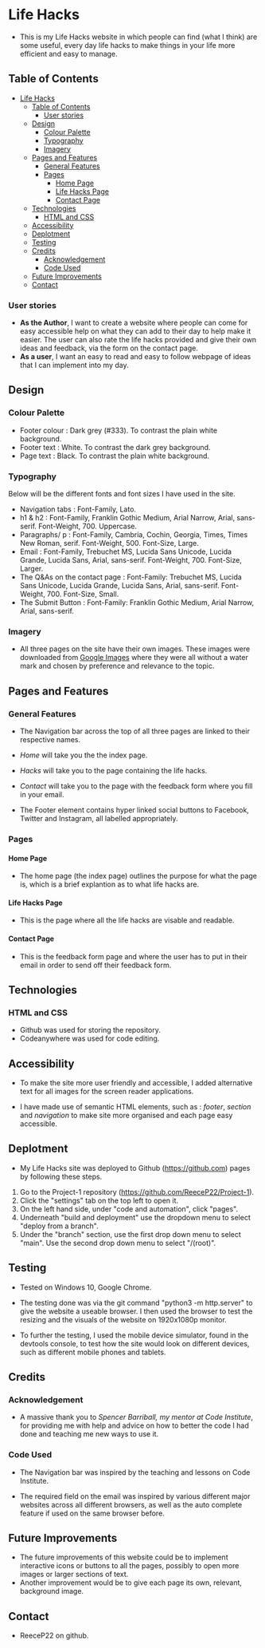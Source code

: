 # Life Hacks

- This is my Life Hacks website in which people can find (what I think) are some useful, every day life hacks to make things in your life more efficient and easy to manage.

## Table of Contents

- [Life Hacks](#life-hacks)
  - [Table of Contents](#table-of-contents)
    - [User stories](#user-stories)
  - [Design](#design)
    - [Colour Palette](#colour-palette)
    - [Typography](#typography)
    - [Imagery](#imagery)
  - [Pages and Features](#pages-and-features)
    - [General Features](#general-features)
    - [Pages](#pages)
      - [Home Page](#home-page)
      - [Life Hacks Page](#life-hacks-page)
      - [Contact Page](#contact-page)
  - [Technologies](#technologies)
    - [HTML and CSS](#html-and-css)
  - [Accessibility](#accessibility)
  - [Deplotment](#deplotment)
  - [Testing](#testing)
  - [Credits](#credits)
    - [Acknowledgement](#acknowledgement)
    - [Code Used](#code-used)
  - [Future Improvements](#future-improvements)
  - [Contact](#contact)

### User stories

- **As the Author**, I want to create a website where people can come for easy accessible help on what they can add to their day to help make it easier. The user can also rate the life hacks provided and give their own ideas and feedback, via the form on the contact page.
- **As a user**, I want an easy to read and easy to follow webpage of ideas that I can implement into my day.

## Design

### Colour Palette

- Footer colour : Dark grey (#333). To contrast the plain white background.
- Footer text : White. To contrast the dark grey background.
- Page text : Black. To contrast the plain white background.

### Typography

Below will be the different fonts and font sizes I have used in the site.

- Navigation tabs : Font-Family, Lato.
- h1 & h2 : Font-Family, Franklin Gothic Medium, Arial Narrow, Arial, sans-serif. Font-Weight, 700. Uppercase.
- Paragraphs/ p : Font-Family, Cambria, Cochin, Georgia, Times, Times New Roman, serif. Font-Weight, 500. Font-Size, Large.
- Email : Font-Family, Trebuchet MS, Lucida Sans Unicode, Lucida Grande, Lucida Sans, Arial, sans-serif. Font-Weight, 700. Font-Size, Larger.
- The Q&As on the contact page : Font-Family: Trebuchet MS, Lucida Sans Unicode, Lucida Grande, Lucida Sans, Arial, sans-serif. Font-Weight, 700. Font-Size, Small.
- The Submit Button : Font-Family: Franklin Gothic Medium, Arial Narrow, Arial, sans-serif.

### Imagery

- All three pages on the site have their own images. These images were downloaded from [Google Images](https://google.com/images) where they were all without a water mark and chosen by preference and relevance to the topic.

## Pages and Features

### General Features

- The Navigation bar across the top of all three pages are linked to their respective names.

- _Home_ will take you the the index page.
- _Hacks_ will take you to the page containing the life hacks.
- _Contact_ will take you to the page with the feedback form where you fill in your email.

- The Footer element contains hyper linked social buttons to Facebook, Twitter and Instagram, all labelled appropriately.

### Pages

#### Home Page

- The home page (the index page) outlines the purpose for what the page is, which is a brief explantion as to what life hacks are.

#### Life Hacks Page

- This is the page where all the life hacks are visable and readable.

#### Contact Page

- This is the feedback form page and where the user has to put in their email in order to send off their feedback form.

## Technologies

### HTML and CSS

- Github was used for storing the repository.
- Codeanywhere was used for code editing.

## Accessibility

- To make the site more user friendly and accessible, I added alternative text for all images for the screen reader applications.

- I have made use of semantic HTML elements, such as : _footer_, _section_ and _navigation_ to make site more organised and each page easy accessible.

## Deplotment

- My Life Hacks site was deployed to Github (<https://github.com>) pages by following these steps.

1. Go to the Project-1 repository (<https://github.com/ReeceP22/Project-1>).
2. Click the "settings" tab on the top left to open it.
3. On the left hand side, under "code and automation", click "pages".
4. Underneath "build and deployment" use the dropdown menu to select "deploy from a branch".
5. Under the "branch" section, use the first drop down menu to select "main". Use the second drop down menu to select "/(root)".

## Testing

- Tested on Windows 10, Google Chrome.

- The testing done was via the git command "python3 -m http.server" to give the website a useable browser. I then used the browser to test the resizing and the visuals of the website on 1920x1080p monitor.
- To further the testing, I used the mobile device simulator, found in the devtools console, to test how the site would look on different devices, such as different mobile phones and tablets.

## Credits

### Acknowledgement

- A massive thank you to _Spencer Barriball, my mentor at Code Institute_, for providing me with help and advice on how to better the code I had done and teaching me new ways to use it.

### Code Used

- The Navigation bar was inspired by the teaching and lessons on Code Institute.

- The required field on the email was inspired by various different major websites across all different browsers, as well as the auto complete feature if used on the same browser before.

## Future Improvements

- The future improvements of this website could be to implement interactive icons or buttons to all the pages, possibly to open more images or larger sections of text.
- Another improvement would be to give each page its own, relevant, background image.

## Contact

- ReeceP22 on github.
